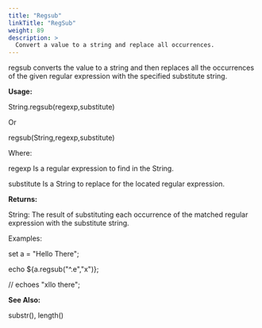 ```yaml
---
title: "Regsub"
linkTitle: "RegSub"
weight: 89
description: >
  Convert a value to a string and replace all occurrences.
---
```


regsub converts the value to a string and then replaces all the occurrences of the given regular expression with the specified substitute string.

**Usage:**

String.regsub(regexp,substitute)

Or

regsub(String,regexp,substitute)

Where:

regexp Is a regular expression to find in the String.

substitute Is a String to replace for the located regular expression.

**Returns:**

String: The result of substituting each occurrence of the matched regular expression with the substitute string.

Examples:

set a = "Hello There";

echo ${a.regsub("^.e","x")};

// echoes "xllo there";

**See Also:**

substr(), length()
